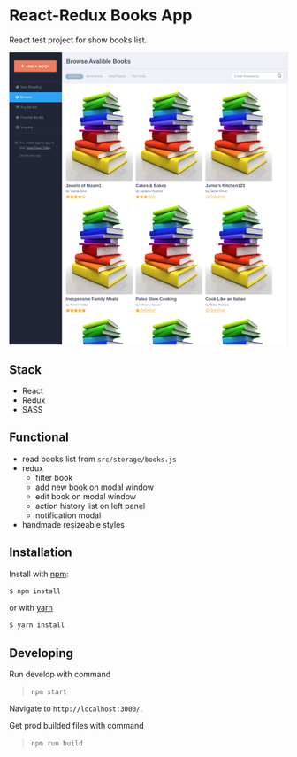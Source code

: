 # React-Redux Books App

React test project for show books list.

![Project view](public/project-view.png)

## Stack

- React
- Redux
- SASS

## Functional
- read books list from `src/storage/books.js`
- redux
    - filter book
    - add new book on modal window
    - edit book on modal window
    - action history list on left panel
    - notification modal
- handmade resizeable styles

## Installation

Install with [npm](http://www.npmjs.com/):

```sh
$ npm install
```
or with [yarn](https://yarnpkg.com/)
```sh
$ yarn install
```

## Developing

Run develop with command

>`npm start`

Navigate to `http://localhost:3000/`.

Get prod builded files with command
>`npm run build`
